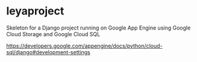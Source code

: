leyaproject
===========

Skeleton for a Django project running on Google App Engine using Google Cloud Storage and Google Cloud SQL


https://developers.google.com/appengine/docs/python/cloud-sql/django#development-settings
